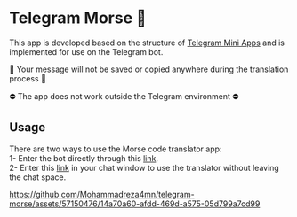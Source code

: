 # Telegram Morse 💬

This app is developed based on the structure of [Telegram Mini Apps](https://core.telegram.org/bots/webapps) and is implemented for use on the Telegram bot.<br />

🔐 Your message will not be saved or copied anywhere during the translation process 🔐<br />

⛔ The app does not work outside the Telegram environment ⛔<br />

## Usage

There are two ways to use the Morse code translator app:<br />
1- Enter the bot directly through this [link](https://t.me/morse_code_translator_bot).<br />
2- Enter this [link](https://t.me/morse_code_translator_bot/start) in your chat window to use the translator without leaving the chat space.

https://github.com/Mohammadreza4mn/telegram-morse/assets/57150476/14a70a60-afdd-469d-a575-05d799a7cd99
